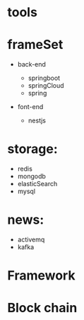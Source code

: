 # tools

# frameSet
- back-end
    - springboot
    - springCloud
    - spring

- font-end
    - nestjs

# storage:
- redis
- mongodb
- elasticSearch
- mysql

# news:
- activemq
- kafka

# Framework

# Block chain

